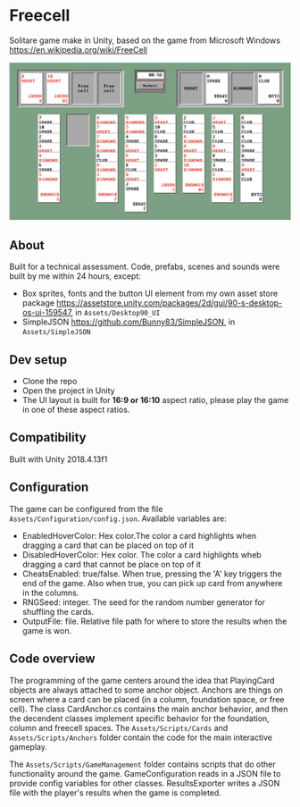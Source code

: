 # Freecell
Solitare game make in Unity, based on the game from Microsoft Windows 
https://en.wikipedia.org/wiki/FreeCell

![Screenshot](Images/screenshot.png)

## About
Built for a technical assessment. Code, prefabs, scenes and sounds were built by me within 24 hours, except:
* Box sprites, fonts and the button UI element from my own asset store package https://assetstore.unity.com/packages/2d/gui/90-s-desktop-os-ui-159547, in  `Assets/Desktop90_UI`
* SimpleJSON https://github.com/Bunny83/SimpleJSON, in `Assets/SimpleJSON`

## Dev setup
* Clone the repo
* Open the project in Unity
* The UI layout is built for <b>16:9 or 16:10</b> aspect ratio, please play the game in one of these aspect ratios.

## Compatibility
Built with Unity 2018.4.13f1

## Configuration
The game can be configured from the file `Assets/Configuration/config.json`. Available variables are:
* EnabledHoverColor: Hex color.The color a card highlights when dragging a card that can be placed on top of it
* DisabledHoverColor: Hex color. The color a card highlights wheb dragging a card that cannot be place on top of it
* CheatsEnabled: true/false. When true, pressing the 'A' key triggers the end of the game. Also when true, you can pick up card from anywhere in the columns.
* RNGSeed: integer. The seed for the random number generator for shuffling the cards.
* OutputFile: file. Relative file path for where to store the results when the game is won.

## Code overview
The programming of the game centers around the idea that PlayingCard objects are always attached to some anchor object. Anchors are things on screen where a card can be placed (in a column, foundation space, or free cell). The class CardAnchor.cs contains the main anchor behavior, and then the decendent classes implement specific behavior for the foundation, column and freecell spaces. The `Assets/Scripts/Cards` and `Assets/Scripts/Anchors` folder contain the code for the main interactive gameplay.

The `Assets/Scripts/GameManagement` folder contains scripts that do other functionality around the game. GameConfiguration reads in a JSON file to provide config variables for other classes. ResultsExporter writes a JSON file with the player's results when the game is completed.

